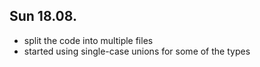 ## Sun 18.08.
- split the code into multiple files
- started using single-case unions for some of the types